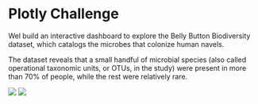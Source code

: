 # Plotly Challenge

Wel build an interactive dashboard to explore the Belly Button Biodiversity dataset, which catalogs the microbes that colonize human navels.

The dataset reveals that a small handful of microbial species (also called operational taxonomic units, or OTUs, in the study) were present in more than 70% of people, while the rest were relatively rare.


<img src="https://github.com/dmhitt/plotly_challenge/blob/main/images/image1.png"/>
<img src="https://github.com/dmhitt/plotly_challenge/blob/main/images/image2.png"/>
